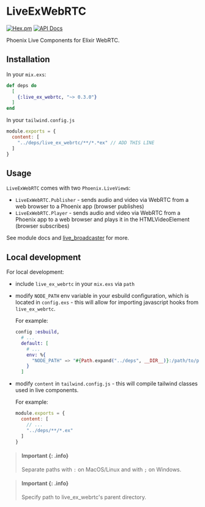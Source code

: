# LiveExWebRTC

[![Hex.pm](https://img.shields.io/hexpm/v/live_ex_webrtc.svg)](https://hex.pm/packages/live_ex_webrtc)
[![API Docs](https://img.shields.io/badge/api-docs-yellow.svg?style=flat)](https://hexdocs.pm/live_ex_webrtc)

Phoenix Live Components for Elixir WebRTC.

## Installation

In your `mix.exs`:

```elixir
def deps do
  [
    {:live_ex_webrtc, "~> 0.3.0"}
  ]
end
```

In your `tailwind.config.js`

```js
module.exports = {
  content: [
    "../deps/live_ex_webrtc/**/*.*ex" // ADD THIS LINE
  ]
}
```

## Usage

`LiveExWebRTC` comes with two `Phoenix.LiveView`s:
* `LiveExWebRTC.Publisher` - sends audio and video via WebRTC from a web browser to a Phoenix app (browser publishes)
* `LiveExWebRTC.Player` - sends audio and video via WebRTC from a Phoenix app to a web browser and plays it in the HTMLVideoElement (browser subscribes)

See module docs and [live_broadcaster](https://github.com/elixir-webrtc/live_broadcaster) for more.

## Local development

For local development:
* include `live_ex_webrtc` in your `mix.exs` via `path` 
* modify `NODE_PATH` env variable in your esbuild configuration, which is located in `config.exs` - this will allow for importing javascript hooks from `live_ex_webrtc`.

  For example:

  ```elixir
  config :esbuild,
    # ...
    default: [
      # ...
      env: %{
        "NODE_PATH" => "#{Path.expand("../deps", __DIR__)}:/path/to/parent/dir/of/live_ex_webrtc"
      }
    ]
  ```

* modify `content` in `tailwind.config.js` - this will compile tailwind classes used in live components.
  
  For example:

  ```js
  module.exports = {
    content: [
      // ...
      "../deps/**/*.ex"
    ]
  }
  ```

> #### Important {: .info}
> Separate paths with `:` on MacOS/Linux and with `;` on Windows.

> #### Important {: .info}
> Specify path to live_ex_webrtc's parent directory.
